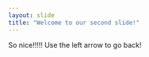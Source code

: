 ```yaml
---
layout: slide
title: "Welcome to our second slide!"
---
```

So nice!!!!!
Use the left arrow to go back!
